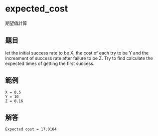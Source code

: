 # expected_cost
期望值計算
## 題目
let the initial success rate to be X, the cost of each try to be Y and the increament of success rate after failure to be Z.
Try to find calculate the expected times of getting the first success.
## 範例
```
X = 0.5
Y = 10
Z = 0.16
``` 
## 解答
```
Expected cost = 17.0164
```
